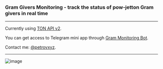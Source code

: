### Gram Givers Monitoring - track the status of pow-jetton Gram givers in real time
---

Currently using [TON API v2](https://docs.tonconsole.com/tonapi/api-v2). 

You can get access to Telegram mini app through [Gram Monitoring Bot](https://t.me/GramMonitoringBot).

Contact me: [@petrovxyz](https://t.me/petrovxyz).

---

![image](https://github.com/petrovxyz/Gram-Givers-Monitoring/assets/79746501/3e7c09d1-aeb5-4d6a-92c9-2db78df04add)
